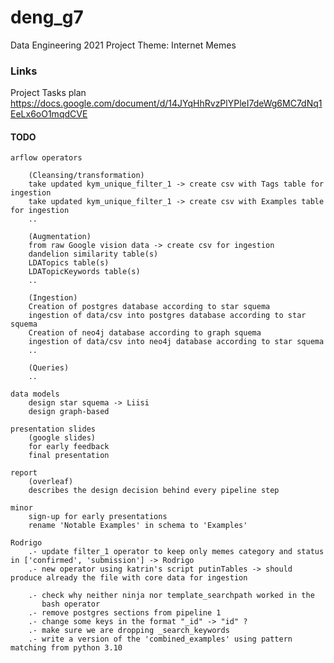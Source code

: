 # deng_g7
Data Engineering 2021 Project Theme: Internet Memes

### Links
Project Tasks plan
https://docs.google.com/document/d/14JYqHhRvzPlYPleI7deWg6MC7dNq1EeLx6oO1mqdCVE

#### TODO
    
    arflow operators
        
        (Cleansing/transformation)
        take updated kym_unique_filter_1 -> create csv with Tags table for ingestion 
        take updated kym_unique_filter_1 -> create csv with Examples table for ingestion
        ..
        
        (Augmentation)
        from raw Google vision data -> create csv for ingestion
        dandelion similarity table(s)
        LDATopics table(s)
        LDATopicKeywords table(s)
        ..
        
        (Ingestion)
        Creation of postgres database according to star squema          
        ingestion of data/csv into postgres database according to star squema          
        Creation of neo4j database according to graph squema          
        ingestion of data/csv into neo4j database according to star squema          
        ..
        
        (Queries)
        ..
    
    data models
        design star squema -> Liisi
        design graph-based
    
    presentation slides
        (google slides)
        for early feedback
        final presentation
    
    report
        (overleaf)
        describes the design decision behind every pipeline step

    minor
        sign-up for early presentations
        rename 'Notable Examples' in schema to 'Examples'
        
    Rodrigo
        .- update filter_1 operator to keep only memes category and status in ['confirmed', 'submission'] -> Rodrigo
        .- new operator using katrin's script putinTables -> should produce already the file with core data for ingestion
        
        .- check why neither ninja nor template_searchpath worked in the
           bash operator
        .- remove postgres sections from pipeline 1
        .- change some keys in the format "_id" -> "id" ?
        .- make sure we are dropping _search_keywords
        .- write a version of the 'combined_examples' using pattern matching from python 3.10
